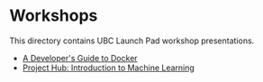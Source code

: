 # Workshops

This directory contains UBC Launch Pad workshop presentations.

* [A Developer's Guide to Docker](https://slides.ubclaunchpad.com/workshops/guide-to-docker.pdf)
* [Project Hub: Introduction to Machine Learning](https://slides.ubclaunchpad.com/workshops/ml-intro.pdf)
